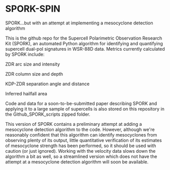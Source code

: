 # SPORK-SPIN
SPORK...but with an attempt at implementing a mesocyclone detection algorithm

This is the github repo for the Supercell Polarimetric Observation Research Kit (SPORK), an automated Python algorithm for identifying and quantifying supercell dual-pol signatures in WSR-88D data. Metrics currently calculated by SPORK include:

ZDR arc size and intensity

ZDR column size and depth

KDP-ZDR separation angle and distance

Inferred hailfall area

Code and data for a soon-to-be-submitted paper describing SPORK and applying it to a large sample of supercells is also stored on this repository in the Github_SPORK_scripts zipped folder.

This version of SPORK contains a preliminary attempt at adding a mesocyclone detection algorithm to the code. However, although we're reasonably confident that this algorithm can identify mesocyclones from observing plenty of its output, little quantitative verification of its estimates of mesocyclone strength has been performed, so it should be used with caution (or just ignored). Working with the velocity data slows down the algorithm a bit as well, so a streamlined version which does not have the attempt at a mesocyclone detection algorithm will soon be available.
